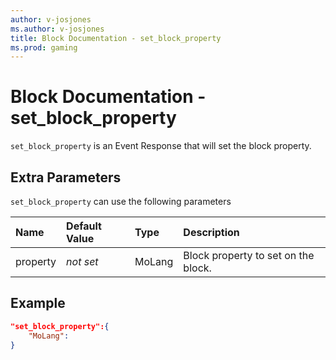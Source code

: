 ```yaml
---
author: v-josjones
ms.author: v-josjones
title: Block Documentation - set_block_property
ms.prod: gaming
---
```


# Block Documentation - set_block_property

`set_block_property` is an Event Response that will set the block property.

## Extra Parameters

`set_block_property` can use the following parameters

|Name |Default Value  |Type  |Description  |
|:----------|:----------|:----------|:----------|
|property|*not set* | MoLang| Block property to set on the block. |

## Example

```json
"set_block_property":{
    "MoLang":
}
```
